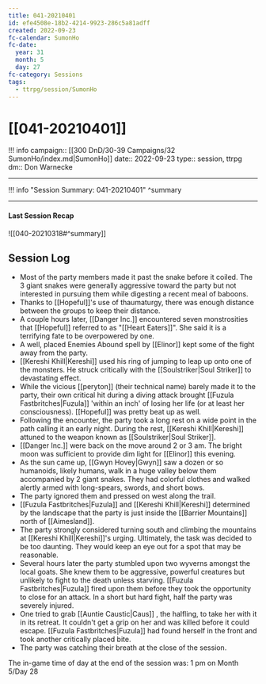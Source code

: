 ```yaml
---
title: 041-20210401
id: efe4508e-18b2-4214-9923-286c5a81adff
created: 2022-09-23
fc-calendar: SumonHo
fc-date:
  year: 31
  month: 5
  day: 27
fc-category: Sessions
tags:
  - ttrpg/session/SumonHo
---
```


# [[041-20210401]]

!!! info
    campaign:: [[300 DnD/30-39 Campaigns/32 SumonHo/index.md|SumonHo]]
    date:: 2022-09-23
    type:: session, ttrpg
    dm:: Don Warnecke


---
!!! info "Session Summary: 041-20210401"
    ^summary

---


#### Last Session Recap

![[040-20210318#^summary]]

## Session Log



- Most of the party members made it past the snake before it coiled. The 3 giant snakes were generally aggressive toward the party but not interested in pursuing them while digesting a recent meal of baboons.
- Thanks to [[Hopeful]]'s use of thaumaturgy, there was enough distance between the groups to keep their distance.
- A couple hours later, [[Danger Inc.]] encountered seven monstrosities that [[Hopeful]] referred to as "[[Heart Eaters]]". She said it is a terrifying fate to be overpowered by one.
- A well, placed Enemies Abound spell by [[Elinor]] kept some of the fight away from the party.
- [[Kereshi Khill|Kereshi]] used his ring of jumping to leap up onto one of the monsters. He struck critically with the [[Soulstriker|Soul Striker]] to devastating effect.
- While the vicious [[peryton]] (their technical name) barely made it to the party, their own critical hit during a diving attack brought [[Fuzula Fastbritches|Fuzula]] 'within an inch' of losing her life (or at least her consciousness). [[Hopeful]] was pretty beat up as well.
- Following the encounter, the party took a long rest on a wide point in the path calling it an early night. During the rest, [[Kereshi Khill|Kereshi]] attuned to the weapon known as [[Soulstriker|Soul Striker]].
- [[Danger Inc.]] were back on the move around 2 or 3 am. The bright moon was sufficient to provide dim light for [[Elinor]] this evening.
- As the sun came up, [[Gwyn Hovey|Gwyn]] saw a dozen or so humanoids, likely humans, walk in a huge valley below them accompanied by 2 giant snakes. They had colorful clothes and walked alertly armed with long-spears, swords, and short bows.  
- The party ignored them and pressed on west along the trail.
- [[Fuzula Fastbritches|Fuzula]] and [[Kereshi Khill|Kereshi]] determined by the landscape that the party is just inside the [[Barrier Mountains]] north of [[Aimesland]].
- The party strongly considered turning south and climbing the mountains at [[Kereshi Khill|Kereshi]]'s urging. Ultimately, the task was decided to be too daunting. They would keep an eye out for a spot that may be reasonable.   
- Several hours later the party stumbled upon two wyverns amongst the local goats. She knew them to be aggressive, powerful creatures but unlikely to fight to the death unless starving. [[Fuzula Fastbritches|Fuzula]] fired upon them before they took the opportunity to close for an attack. In a short but hard fight, half the party was severely injured.
- One tried to grab [[Auntie Caustic|Caus]] , the halfling, to take her with it in its retreat. It couldn't get a grip on her and was killed before it could escape. [[Fuzula Fastbritches|Fuzula]] had found herself in the front and took another critically placed bite.
- The party was catching their breath at the close of the session. 

The in-game time of day at the end of the session was: 1 pm on Month 5/Day 28
